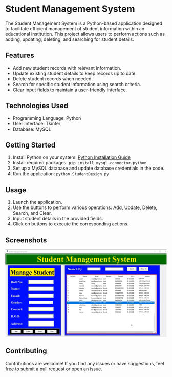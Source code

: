 # Student Management System

The Student Management System is a Python-based application designed to facilitate efficient management of student information within an educational institution. This project allows users to perform actions such as adding, updating, deleting, and searching for student details.

## Features

- Add new student records with relevant information.
- Update existing student details to keep records up to date.
- Delete student records when needed.
- Search for specific student information using search criteria.
- Clear input fields to maintain a user-friendly interface.

## Technologies Used

- Programming Language: Python
- User Interface: Tkinter
- Database: MySQL

## Getting Started

1. Install Python on your system: [Python Installation Guide](https://www.python.org/downloads/)
2. Install required packages: `pip install mysql-connector-python`
3. Set up a MySQL database and update database credentials in the code.
4. Run the application: `python StudentDesign.py`

## Usage

1. Launch the application.
2. Use the buttons to perform various operations: Add, Update, Delete, Search, and Clear.
3. Input student details in the provided fields.
4. Click on buttons to execute the corresponding actions.

## Screenshots

<img src='Student_Dashboard.png'>

## Contributing

Contributions are welcome! If you find any issues or have suggestions, feel free to submit a pull request or open an issue.

